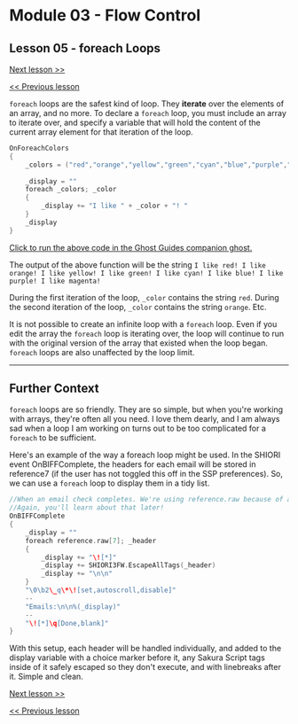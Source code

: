 # Module 03 - Flow Control

## Lesson 05 - foreach Loops

[Next lesson >>](../module_03_flow_control/06_continue_break.md)

[<< Previous lesson](../module_03_flow_control/04_for_loops.md)

`foreach` loops are the safest kind of loop. They **iterate** over the elements of an array, and no more. To declare a `foreach` loop, you must include an array to iterate over, and specify a variable that will hold the content of the current array element for that iteration of the loop.

```c
OnForeachColors
{
	_colors = ("red","orange","yellow","green","cyan","blue","purple","magenta")
	
	_display = ""
	foreach _colors; _color
	{
		_display += "I like " + _color + "! "
	}
	_display
}
```

[Click to run the above code in the Ghost Guides companion ghost.](https://zichqec.github.io/YAYA_Fundamentals/jump.html?url=x-ukagaka-link%3Atype%3Devent%26ghost%3DGhost%20Guides%26info%3DOnExample.M3.L5.ForeachColors)

The output of the above function will be the string `I like red! I like orange! I like yellow! I like green! I like cyan! I like blue! I like purple! I like magenta! `

During the first iteration of the loop, `_color` contains the string `red`. During the second iteration of the loop, `_color` contains the string `orange`. Etc.

It is not possible to create an infinite loop with a `foreach` loop. Even if you edit the array the `foreach` loop is iterating over, the loop will continue to run with the original version of the array that existed when the loop began. `foreach` loops are also unaffected by the loop limit.

---

## Further Context

`foreach` loops are so friendly. They are so simple, but when you're working with arrays, they're often all you need. I love them dearly, and I am always sad when a loop I am working on turns out to be too complicated for a `foreach` to be sufficient.

Here's an example of the way a foreach loop might be used. In the SHIORI event OnBIFFComplete, the headers for each email will be stored in reference7 (if the user has not toggled this off in the SSP preferences). So, we can use a `foreach` loop to display them in a tidy list.

```c
//When an email check completes. We're using reference.raw because of auto type convert
//Again, you'll learn about that later!
OnBIFFComplete
{
	_display = ""
	foreach reference.raw[7]; _header
	{
		_display += "\![*]"
		_display += SHIORI3FW.EscapeAllTags(_header)
		_display += "\n\n"
	}
	"\0\b2\_q\*\![set,autoscroll,disable]"
	--
	"Emails:\n\n%(_display)"
	--
	"\![*]\q[Done,blank]"
}
```

With this setup, each header will be handled individually, and added to the display variable with a choice marker before it, any Sakura Script tags inside of it safely escaped so they don't execute, and with linebreaks after it. Simple and clean.

[Next lesson >>](../module_03_flow_control/06_continue_break.md)

[<< Previous lesson](../module_03_flow_control/04_for_loops.md)
